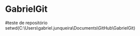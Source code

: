 GabrielGit
==========
#teste de repositório
setwd(C:\Users\gabriel.junqueira\Documents\GitHub\GabrielGit)
